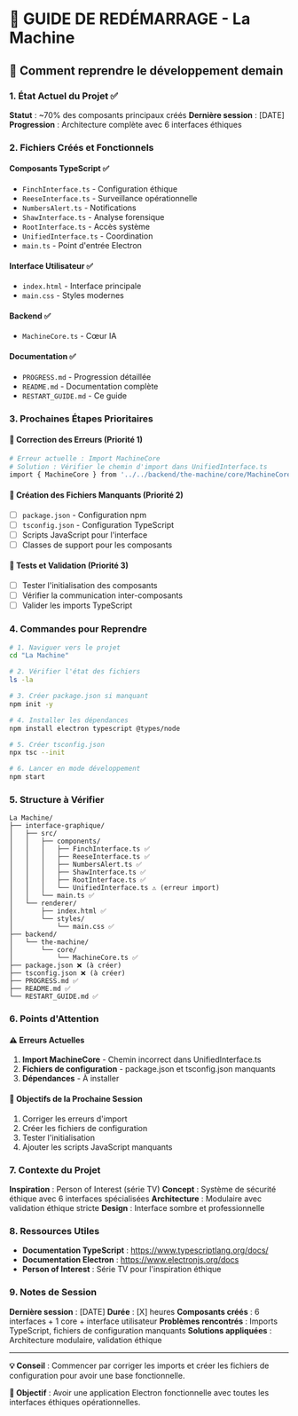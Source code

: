 # 🔄 GUIDE DE REDÉMARRAGE - La Machine

## 🎯 **Comment reprendre le développement demain**

### **1. État Actuel du Projet** ✅

**Statut** : ~70% des composants principaux créés
**Dernière session** : [DATE]
**Progression** : Architecture complète avec 6 interfaces éthiques

### **2. Fichiers Créés et Fonctionnels**

#### **Composants TypeScript** ✅
- `FinchInterface.ts` - Configuration éthique
- `ReeseInterface.ts` - Surveillance opérationnelle
- `NumbersAlert.ts` - Notifications
- `ShawInterface.ts` - Analyse forensique
- `RootInterface.ts` - Accès système
- `UnifiedInterface.ts` - Coordination
- `main.ts` - Point d'entrée Electron

#### **Interface Utilisateur** ✅
- `index.html` - Interface principale
- `main.css` - Styles modernes

#### **Backend** ✅
- `MachineCore.ts` - Cœur IA

#### **Documentation** ✅
- `PROGRESS.md` - Progression détaillée
- `README.md` - Documentation complète
- `RESTART_GUIDE.md` - Ce guide

### **3. Prochaines Étapes Prioritaires**

#### **🔧 Correction des Erreurs (Priorité 1)**
```bash
# Erreur actuelle : Import MachineCore
# Solution : Vérifier le chemin d'import dans UnifiedInterface.ts
import { MachineCore } from '../../backend/the-machine/core/MachineCore';
```

#### **📝 Création des Fichiers Manquants (Priorité 2)**
- [ ] `package.json` - Configuration npm
- [ ] `tsconfig.json` - Configuration TypeScript
- [ ] Scripts JavaScript pour l'interface
- [ ] Classes de support pour les composants

#### **🧪 Tests et Validation (Priorité 3)**
- [ ] Tester l'initialisation des composants
- [ ] Vérifier la communication inter-composants
- [ ] Valider les imports TypeScript

### **4. Commandes pour Reprendre**

```bash
# 1. Naviguer vers le projet
cd "La Machine"

# 2. Vérifier l'état des fichiers
ls -la

# 3. Créer package.json si manquant
npm init -y

# 4. Installer les dépendances
npm install electron typescript @types/node

# 5. Créer tsconfig.json
npx tsc --init

# 6. Lancer en mode développement
npm start
```

### **5. Structure à Vérifier**

```
La Machine/
├── interface-graphique/
│   ├── src/
│   │   ├── components/
│   │   │   ├── FinchInterface.ts ✅
│   │   │   ├── ReeseInterface.ts ✅
│   │   │   ├── NumbersAlert.ts ✅
│   │   │   ├── ShawInterface.ts ✅
│   │   │   ├── RootInterface.ts ✅
│   │   │   └── UnifiedInterface.ts ⚠️ (erreur import)
│   │   └── main.ts ✅
│   └── renderer/
│       ├── index.html ✅
│       └── styles/
│           └── main.css ✅
├── backend/
│   └── the-machine/
│       └── core/
│           └── MachineCore.ts ✅
├── package.json ❌ (à créer)
├── tsconfig.json ❌ (à créer)
├── PROGRESS.md ✅
├── README.md ✅
└── RESTART_GUIDE.md ✅
```

### **6. Points d'Attention**

#### **⚠️ Erreurs Actuelles**
1. **Import MachineCore** - Chemin incorrect dans UnifiedInterface.ts
2. **Fichiers de configuration** - package.json et tsconfig.json manquants
3. **Dépendances** - À installer

#### **🎯 Objectifs de la Prochaine Session**
1. Corriger les erreurs d'import
2. Créer les fichiers de configuration
3. Tester l'initialisation
4. Ajouter les scripts JavaScript manquants

### **7. Contexte du Projet**

**Inspiration** : Person of Interest (série TV)
**Concept** : Système de sécurité éthique avec 6 interfaces spécialisées
**Architecture** : Modulaire avec validation éthique stricte
**Design** : Interface sombre et professionnelle

### **8. Ressources Utiles**

- **Documentation TypeScript** : https://www.typescriptlang.org/docs/
- **Documentation Electron** : https://www.electronjs.org/docs
- **Person of Interest** : Série TV pour l'inspiration éthique

### **9. Notes de Session**

**Dernière session** : [DATE]
**Durée** : [X] heures
**Composants créés** : 6 interfaces + 1 core + interface utilisateur
**Problèmes rencontrés** : Imports TypeScript, fichiers de configuration manquants
**Solutions appliquées** : Architecture modulaire, validation éthique

---

**💡 Conseil** : Commencer par corriger les imports et créer les fichiers de configuration pour avoir une base fonctionnelle.

**🎯 Objectif** : Avoir une application Electron fonctionnelle avec toutes les interfaces éthiques opérationnelles. 